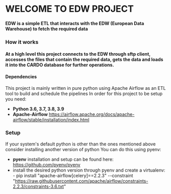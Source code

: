 # WELCOME TO EDW PROJECT

#### **EDW** is a simple ETL that interacts with the EDW (European Data Warehouse) to fetch the required data

### How it works
####  At a high level this project connects to the **EDW** through sftp client, accesses the files that contain the required data, gets the data and loads it into the CARDO database for further operations.

#### Dependencies
This project is mainly written in pure python using Apache Airflow as an ETL tool to build and schedule the pipelines
In order for this project to be setup you need:
- **Python 3.6, 3.7, 3.8, 3.9**
- **Apache-Airflow** https://airflow.apache.org/docs/apache-airflow/stable/installation/index.html


### Setup
If your system's default python is other than the ones mentioned above consider installing another version of python
You can do this using pyenv:
- **pyenv** installation and setup can be found here: https://github.com/pyenv/pyenv
- install the desired python version through pyenv and create a virtualenv:
      - pip install "apache-airflow[celery]==2.2.3" --constraint "https://raw.githubusercontent.com/apache/airflow/constraints-2.2.3/constraints-3.6.txt"
